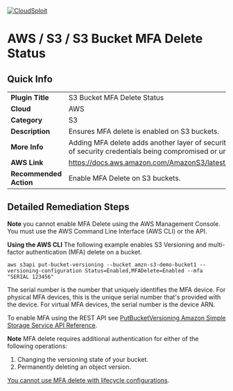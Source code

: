 [![CloudSploit](https://cloudsploit.com/img/logo-new-big-text-100.png "CloudSploit")](https://cloudsploit.com)

# AWS / S3 / S3 Bucket MFA Delete Status

## Quick Info

| | |
|-|-|
| **Plugin Title** | S3 Bucket MFA Delete Status |
| **Cloud** | AWS |
| **Category** | S3 |
| **Description** | Ensures MFA delete is enabled on S3 buckets. |
| **More Info** | Adding MFA delete adds another layer of security while changing the version state in the event of security credentials being compromised or unauthorized access being granted. |
| **AWS Link** | https://docs.aws.amazon.com/AmazonS3/latest/userguide/MultiFactorAuthenticationDelete.html |
| **Recommended Action** | Enable MFA Delete on S3 buckets. |

## Detailed Remediation Steps
**Note**
you cannot enable MFA Delete using the AWS Management Console. You must use the AWS Command Line Interface (AWS CLI) or the API.

**Using the AWS CLI**
The following example enables S3 Versioning and multi-factor authentication (MFA) delete on a bucket.

```
aws s3api put-bucket-versioning --bucket amzn-s3-demo-bucket1 --versioning-configuration Status=Enabled,MFADelete=Enabled --mfa "SERIAL 123456"			
``` 	
The serial number is the number that uniquely identifies the MFA device. For physical MFA devices, this is the unique serial number that's provided with the device. For virtual MFA devices, the serial number is the device ARN.

To enable MFA using the REST API see [PutBucketVersioning Amazon Simple Storage Service API Reference](https://docs.aws.amazon.com/AmazonS3/latest/API/API_PutBucketVersioning.html).

**Note**
MFA delete requires additional authentication for either of the following operations:
1. Changing the versioning state of your bucket.
2. Permanently deleting an object version.

[You cannot use MFA delete with lifecycle configurations](https://docs.aws.amazon.com/AmazonS3/latest/userguide/lifecycle-and-other-bucket-config.html).
